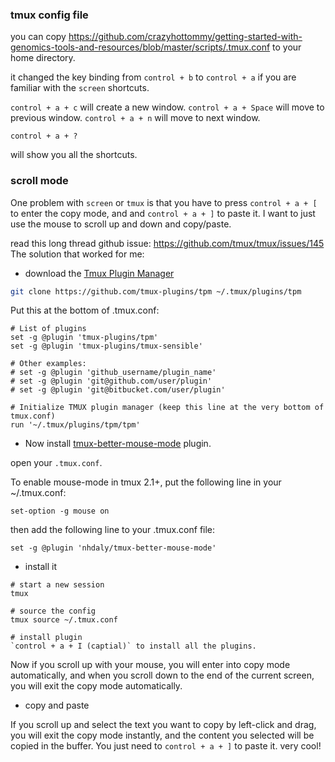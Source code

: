 
### tmux config file
you can copy https://github.com/crazyhottommy/getting-started-with-genomics-tools-and-resources/blob/master/scripts/.tmux.conf
to your home directory.

it changed the key binding from `control + b` to `control + a` if you are familiar with the `screen` shortcuts.

`control + a + c` will create a new window.
`control + a + Space` will move to previous window.
`control + a + n` will move to next window.

```
control + a + ?
```
will show you all the shortcuts.


### scroll mode

One problem with `screen` or `tmux` is that you have to press `control + a + [` to enter the copy mode, and and `control + a + ]` to paste it.
I want to just use the mouse to scroll up and down and copy/paste.

read this long thread github issue: https://github.com/tmux/tmux/issues/145
The solution that worked for me:

* download the [Tmux Plugin Manager](https://github.com/tmux-plugins/tpm)

```bash
git clone https://github.com/tmux-plugins/tpm ~/.tmux/plugins/tpm
```
Put this at the bottom of .tmux.conf:

```
# List of plugins
set -g @plugin 'tmux-plugins/tpm'
set -g @plugin 'tmux-plugins/tmux-sensible'

# Other examples:
# set -g @plugin 'github_username/plugin_name'
# set -g @plugin 'git@github.com/user/plugin'
# set -g @plugin 'git@bitbucket.com/user/plugin'

# Initialize TMUX plugin manager (keep this line at the very bottom of tmux.conf)
run '~/.tmux/plugins/tpm/tpm'

```
* Now install [tmux-better-mouse-mode](https://github.com/NHDaly/tmux-better-mouse-mode) plugin.

open your `.tmux.conf`.

To enable mouse-mode in tmux 2.1+, put the following line in your ~/.tmux.conf:

```
set-option -g mouse on

```

then add the following line to your .tmux.conf file:

```
set -g @plugin 'nhdaly/tmux-better-mouse-mode'
```

*  install it

```
# start a new session
tmux

# source the config
tmux source ~/.tmux.conf

# install plugin
`control + a + I (captial)` to install all the plugins.

```
Now if you scroll up with your mouse, you will enter into copy mode automatically, and when you scroll down to the end of the current screen,
you will exit the copy mode automatically. 

*  copy and paste  

If you scroll up and select the text you want to copy by left-click and drag, you will exit
the copy mode instantly, and the content you selected will be copied in the buffer. You just need to `control + a + ]` to paste it.
very cool!



